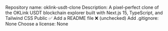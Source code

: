 Repository name: oklink-usdt-clone
Description: A pixel-perfect clone of the OKLink USDT blockchain explorer built with Next.js 15, TypeScript, and Tailwind CSS
Public ✅
Add a README file ❌ (unchecked)
Add .gitignore: None
Choose a license: None

